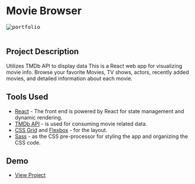 # Movie Browser

<kbd>
  <img src="http://alexticovschi.com/portfolio/tmdb-react.jpg" alt="portfolio" title="react movie browser">
</kbd>
</br>
</br>

## Project Description

Utilizes TMDb API to display data
This is a React web app for visualizing movie info.
Browse your favorite Movies, TV shows, actors, recently added movies, and detailed information about each movie.

## Tools Used

- [React](https://reactjs.org/) - The front end is powered by React for state management and dynamic rendering.
- [TMDb API](https://developers.themoviedb.org/3/getting-started/introduction) - is used for consuming movie related data.
- [CSS Grid](https://learncssgrid.com/) and [Flexbox](https://www.w3schools.com/css/css3_flexbox.asp) - for the layout.
- [Sass](https://sass-lang.com/) - as the CSS pre-processor for styling the app and organizing the CSS code.

## Demo

- [View Project](https://tmdb-react-v2.netlify.app/)
